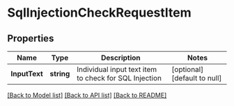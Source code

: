 # SqlInjectionCheckRequestItem

## Properties
Name | Type | Description | Notes
------------ | ------------- | ------------- | -------------
**InputText** | **string** | Individual input text item to check for SQL Injection | [optional] [default to null]

[[Back to Model list]](../README.md#documentation-for-models) [[Back to API list]](../README.md#documentation-for-api-endpoints) [[Back to README]](../README.md)


